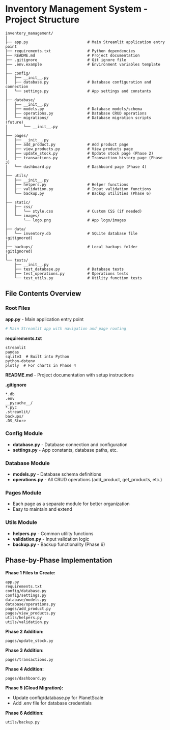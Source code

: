 # Inventory Management System - Project Structure

```
inventory_management/
│
├── app.py                          # Main Streamlit application entry point
├── requirements.txt                # Python dependencies
├── README.md                       # Project documentation
├── .gitignore                      # Git ignore file
├── .env.example                    # Environment variables template
│
├── config/
│   ├── __init__.py
│   ├── database.py                 # Database configuration and connection
│   └── settings.py                 # App settings and constants
│
├── database/
│   ├── __init__.py
│   ├── models.py                   # Database models/schema
│   ├── operations.py               # Database CRUD operations
│   └── migrations/                 # Database migration scripts (future)
│       └── __init__.py
│
├── pages/
│   ├── __init__.py
│   ├── add_product.py              # Add product page
│   ├── view_products.py            # View products page
│   ├── update_stock.py             # Update stock page (Phase 2)
│   ├── transactions.py             # Transaction history page (Phase 3)
│   └── dashboard.py                # Dashboard page (Phase 4)
│
├── utils/
│   ├── __init__.py
│   ├── helpers.py                  # Helper functions
│   ├── validation.py               # Input validation functions
│   └── backup.py                   # Backup utilities (Phase 6)
│
├── static/
│   ├── css/
│   │   └── style.css               # Custom CSS (if needed)
│   └── images/
│       └── logo.png                # App logo/images
│
├── data/
│   └── inventory.db                # SQLite database file (gitignored)
│
├── backups/                        # Local backups folder (gitignored)
│
└── tests/
    ├── __init__.py
    ├── test_database.py            # Database tests
    ├── test_operations.py          # Operations tests
    └── test_utils.py               # Utility function tests
```

## File Contents Overview

### Root Files

**app.py** - Main application entry point
```python
# Main Streamlit app with navigation and page routing
```

**requirements.txt**
```
streamlit
pandas
sqlite3  # Built into Python
python-dotenv
plotly  # For charts in Phase 4
```

**README.md** - Project documentation with setup instructions

**.gitignore**
```
*.db
.env
__pycache__/
*.pyc
.streamlit/
backups/
.DS_Store
```

### Config Module
- **database.py** - Database connection and configuration
- **settings.py** - App constants, database paths, etc.

### Database Module
- **models.py** - Database schema definitions
- **operations.py** - All CRUD operations (add_product, get_products, etc.)

### Pages Module
- Each page as a separate module for better organization
- Easy to maintain and extend

### Utils Module
- **helpers.py** - Common utility functions
- **validation.py** - Input validation logic
- **backup.py** - Backup functionality (Phase 6)

## Phase-by-Phase Implementation

**Phase 1 Files to Create:**
```
app.py
requirements.txt
config/database.py
config/settings.py
database/models.py
database/operations.py
pages/add_product.py
pages/view_products.py
utils/helpers.py
utils/validation.py
```

**Phase 2 Addition:**
```
pages/update_stock.py
```

**Phase 3 Addition:**
```
pages/transactions.py
```

**Phase 4 Addition:**
```
pages/dashboard.py
```

**Phase 5 (Cloud Migration):**
- Update config/database.py for PlanetScale
- Add .env file for database credentials

**Phase 6 Addition:**
```
utils/backup.py
```
